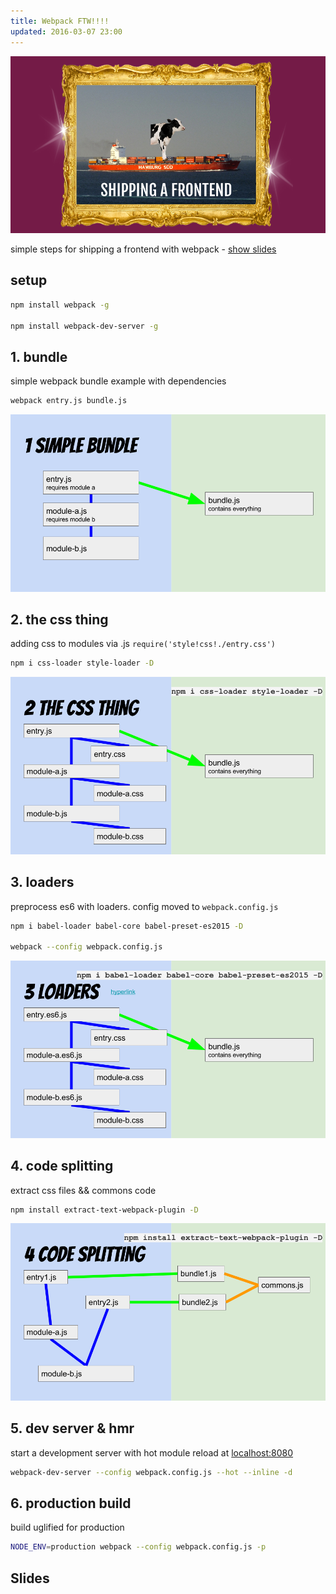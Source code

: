 ```yaml
---
title: Webpack FTW!!!!
updated: 2016-03-07 23:00
---
```


[![shipping a frontend](/assets/webpack-ftw/cover.png)](https://speakerdeck.com/k9ordon/webpack-ftw)

simple steps for shipping a frontend with webpack - [show slides](https://speakerdeck.com/k9ordon/webpack-ftw)

## setup

```sh
npm install webpack -g

npm install webpack-dev-server -g
```

## 1. bundle

simple webpack bundle example with dependencies

```sh
webpack entry.js bundle.js
```

![](/assets/webpack-ftw/1.png)



## 2. the css thing
adding css to modules via .js  ```require('style!css!./entry.css')```


```sh
npm i css-loader style-loader -D
```

![](/assets/webpack-ftw/2.png)

## 3. loaders

preprocess es6 with loaders. config moved to ```webpack.config.js```

```sh
npm i babel-loader babel-core babel-preset-es2015 -D

webpack --config webpack.config.js
```

![](/assets/webpack-ftw/3.png)


## 4. code splitting

extract css files && commons code
```sh
npm install extract-text-webpack-plugin -D
```

![](/assets/webpack-ftw/4.png)

## 5. dev server & hmr

start a development server with hot module reload at [localhost:8080](http://localhost:8080/webpack-dev-server/)

```sh
webpack-dev-server --config webpack.config.js --hot --inline -d
```

## 6. production build

build uglified for production

```sh
NODE_ENV=production webpack --config webpack.config.js -p
```

## Slides

<script async class="speakerdeck-embed" data-id="0068e8a9c2a6461f81bdb835fb0ee40a" data-ratio="1.77777777777778" src="//speakerdeck.com/assets/embed.js"></script>
